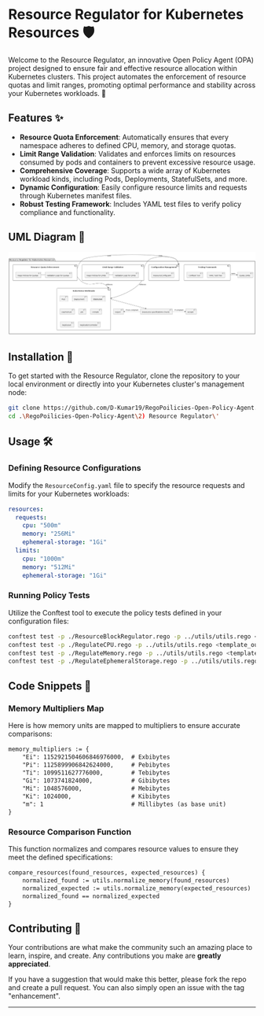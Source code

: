 # Resource Regulator for Kubernetes Resources 🛡️

Welcome to the Resource Regulator, an innovative Open Policy Agent (OPA) project designed to ensure fair and effective resource allocation within Kubernetes clusters. This project automates the enforcement of resource quotas and limit ranges, promoting optimal performance and stability across your Kubernetes workloads. 🌟

## Features ✨

- **Resource Quota Enforcement**: Automatically ensures that every namespace adheres to defined CPU, memory, and storage quotas.
- **Limit Range Validation**: Validates and enforces limits on resources consumed by pods and containers to prevent excessive resource usage.
- **Comprehensive Coverage**: Supports a wide array of Kubernetes workload kinds, including Pods, Deployments, StatefulSets, and more.
- **Dynamic Configuration**: Easily configure resource limits and requests through Kubernetes manifest files.
- **Robust Testing Framework**: Includes YAML test files to verify policy compliance and functionality.

## UML Diagram 🌟

![Resource Regulation Diagram](./resource_regulation_diagram.png "Resource Regulation Diagram")

## Installation 🚀

To get started with the Resource Regulator, clone the repository to your local environment or directly into your Kubernetes cluster's management node:

```bash
git clone https://github.com/D-Kumar19/RegoPoilicies-Open-Policy-Agent.git
cd .\RegoPoilicies-Open-Policy-Agent\2) Resource Regulator\'
```

## Usage 🛠️

### Defining Resource Configurations

Modify the `ResourceConfig.yaml` file to specify the resource requests and limits for your Kubernetes workloads:

```yaml
resources:
  requests:
    cpu: "500m"
    memory: "256Mi"
    ephemeral-storage: "1Gi"
  limits:
    cpu: "1000m"
    memory: "512Mi"
    ephemeral-storage: "1Gi"
```

### Running Policy Tests

Utilize the Conftest tool to execute the policy tests defined in your configuration files:

```bash
conftest test -p ./ResourceBlockRegulator.rego -p ../utils/utils.rego <template_output>
conftest test -p ./RegulateCPU.rego -p ../utils/utils.rego <template_output>
conftest test -p ./RegulateMemory.rego -p ../utils/utils.rego <template_output>
conftest test -p ./RegulateEphemeralStorage.rego -p ../utils/utils.rego <template_output>
```

## Code Snippets 📝

### Memory Multipliers Map

Here is how memory units are mapped to multipliers to ensure accurate comparisons:

```rego
memory_multipliers := {
    "Ei": 1152921504606846976000,  # Exbibytes
    "Pi": 1125899906842624000,     # Pebibytes
    "Ti": 1099511627776000,        # Tebibytes
    "Gi": 1073741824000,           # Gibibytes
    "Mi": 1048576000,              # Mebibytes
    "Ki": 1024000,                 # Kibibytes
    "m": 1                         # Millibytes (as base unit)
}
```

### Resource Comparison Function

This function normalizes and compares resource values to ensure they meet the defined specifications:

```rego
compare_resources(found_resources, expected_resources) {
    normalized_found := utils.normalize_memory(found_resources)
    normalized_expected := utils.normalize_memory(expected_resources)
    normalized_found == normalized_expected
}
```

## Contributing 🤝

Your contributions are what make the community such an amazing place to learn, inspire, and create. Any contributions you make are **greatly appreciated**.

If you have a suggestion that would make this better, please fork the repo and create a pull request. You can also simply open an issue with the tag "enhancement".

---